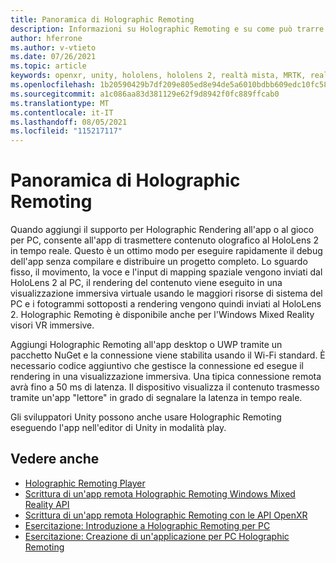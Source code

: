 ```yaml
---
title: Panoramica di Holographic Remoting
description: Informazioni su Holographic Remoting e su come può trarre vantaggio dal processo di sviluppo.
author: hferrone
ms.author: v-vtieto
ms.date: 07/26/2021
ms.topic: article
keywords: openxr, unity, hololens, hololens 2, realtà mista, MRTK, realtà mista Toolkit, realtà aumentata, realtà virtuale, visori VR di realtà mista, apprendimento, esercitazione, introduzione, comunicazione remota olografica, desktop, anteprima
ms.openlocfilehash: 1b20590429b7df209e805ed8e94de5a6010bdbb609edc10fc5854cd4df86f64c
ms.sourcegitcommit: a1c086aa83d381129e62f9d8942f0fc889ffcab0
ms.translationtype: MT
ms.contentlocale: it-IT
ms.lasthandoff: 08/05/2021
ms.locfileid: "115217117"
---
```

# <a name="holographic-remoting-overview"></a>Panoramica di Holographic Remoting

Quando aggiungi il supporto per Holographic Rendering all'app o al gioco per PC, consente all'app di trasmettere contenuto olografico al HoloLens 2 in tempo reale. Questo è un ottimo modo per eseguire rapidamente il debug dell'app senza compilare e distribuire un progetto completo. Lo sguardo fisso, il movimento, la voce e l'input di mapping spaziale vengono inviati dal HoloLens 2 al PC, il rendering del contenuto viene eseguito in una visualizzazione immersiva virtuale usando le maggiori risorse di sistema del PC e i fotogrammi sottoposti a rendering vengono quindi inviati al HoloLens 2. Holographic Remoting è disponibile anche per l'Windows Mixed Reality visori VR immersive.

Aggiungi Holographic Remoting all'app desktop o UWP tramite un pacchetto NuGet e la connessione viene stabilita usando il Wi-Fi standard. È necessario codice aggiuntivo che gestisce la connessione ed esegue il rendering in una visualizzazione immersiva. Una tipica connessione remota avrà fino a 50 ms di latenza. Il dispositivo visualizza il contenuto trasmesso tramite un'app "lettore" in grado di segnalare la latenza in tempo reale.

Gli sviluppatori Unity possono anche usare Holographic Remoting eseguendo l'app nell'editor di Unity in modalità play.

## <a name="see-also"></a>Vedere anche
* [Holographic Remoting Player](holographic-remoting-player.md)
* [Scrittura di un'app remota Holographic Remoting Windows Mixed Reality API](holographic-remoting-create-remote-wmr.md)
* [Scrittura di un'app remota Holographic Remoting con le API OpenXR](holographic-remoting-create-remote-openxr.md)
* [Esercitazione: Introduzione a Holographic Remoting per PC](../unity/tutorials/mr-learning-pc-holographic-remoting-01.md)
* [Esercitazione: Creazione di un'applicazione per PC Holographic Remoting](../unity/tutorials/mr-learning-pc-holographic-remoting-02.md)
